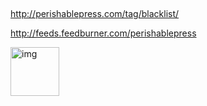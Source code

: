 &nbsp;

<a title="http://perishablepress.com/tag/blacklist/" href="http://perishablepress.com/tag/blacklist/" target="_blank">http://perishablepress.com/tag/blacklist/</a>

<a title="http://feeds.feedburner.com/perishablepress" href="http://feeds.feedburner.com/perishablepress" target="_blank">http://feeds.feedburner.com/perishablepress</a>

<img class="alignnone size-full wp-image-1148" src="https://icompile.eladkarako.com/_uploads/2014/03/img.png" alt="img" width="78" height="78" />

&nbsp;